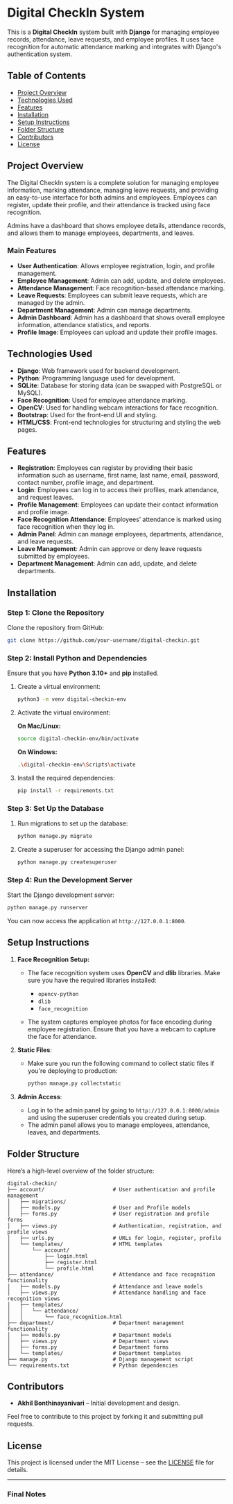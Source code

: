

# **Digital CheckIn System**

This is a **Digital CheckIn** system built with **Django** for managing employee records, attendance, leave requests, and employee profiles. It uses face recognition for automatic attendance marking and integrates with Django's authentication system.

## **Table of Contents**

* [Project Overview](#project-overview)
* [Technologies Used](#technologies-used)
* [Features](#features)
* [Installation](#installation)
* [Setup Instructions](#setup-instructions)
* [Folder Structure](#folder-structure)
* [Contributors](#contributors)
* [License](#license)

## **Project Overview**

The Digital CheckIn system is a complete solution for managing employee information, marking attendance, managing leave requests, and providing an easy-to-use interface for both admins and employees. Employees can register, update their profile, and their attendance is tracked using face recognition.

Admins have a dashboard that shows employee details, attendance records, and allows them to manage employees, departments, and leaves.

### **Main Features**

* **User Authentication**: Allows employee registration, login, and profile management.
* **Employee Management**: Admin can add, update, and delete employees.
* **Attendance Management**: Face recognition-based attendance marking.
* **Leave Requests**: Employees can submit leave requests, which are managed by the admin.
* **Department Management**: Admin can manage departments.
* **Admin Dashboard**: Admin has a dashboard that shows overall employee information, attendance statistics, and reports.
* **Profile Image**: Employees can upload and update their profile images.

## **Technologies Used**

* **Django**: Web framework used for backend development.
* **Python**: Programming language used for development.
* **SQLite**: Database for storing data (can be swapped with PostgreSQL or MySQL).
* **Face Recognition**: Used for employee attendance marking.
* **OpenCV**: Used for handling webcam interactions for face recognition.
* **Bootstrap**: Used for the front-end UI and styling.
* **HTML/CSS**: Front-end technologies for structuring and styling the web pages.

## **Features**

* **Registration**: Employees can register by providing their basic information such as username, first name, last name, email, password, contact number, profile image, and department.
* **Login**: Employees can log in to access their profiles, mark attendance, and request leaves.
* **Profile Management**: Employees can update their contact information and profile image.
* **Face Recognition Attendance**: Employees’ attendance is marked using face recognition when they log in.
* **Admin Panel**: Admin can manage employees, departments, attendance, and leave requests.
* **Leave Management**: Admin can approve or deny leave requests submitted by employees.
* **Department Management**: Admin can add, update, and delete departments.

## **Installation**

### **Step 1: Clone the Repository**

Clone the repository from GitHub:

```bash
git clone https://github.com/your-username/digital-checkin.git
```

### **Step 2: Install Python and Dependencies**

Ensure that you have **Python 3.10+** and **pip** installed.

1. Create a virtual environment:

   ```bash
   python3 -m venv digital-checkin-env
   ```

2. Activate the virtual environment:

   **On Mac/Linux:**

   ```bash
   source digital-checkin-env/bin/activate
   ```

   **On Windows:**

   ```bash
   .\digital-checkin-env\Scripts\activate
   ```

3. Install the required dependencies:

   ```bash
   pip install -r requirements.txt
   ```

### **Step 3: Set Up the Database**

1. Run migrations to set up the database:

   ```bash
   python manage.py migrate
   ```

2. Create a superuser for accessing the Django admin panel:

   ```bash
   python manage.py createsuperuser
   ```

### **Step 4: Run the Development Server**

Start the Django development server:

```bash
python manage.py runserver
```

You can now access the application at `http://127.0.0.1:8000`.

## **Setup Instructions**

1. **Face Recognition Setup:**

   * The face recognition system uses **OpenCV** and **dlib** libraries. Make sure you have the required libraries installed:

     * `opencv-python`
     * `dlib`
     * `face_recognition`

   * The system captures employee photos for face encoding during employee registration. Ensure that you have a webcam to capture the face for attendance.

2. **Static Files**:

   * Make sure you run the following command to collect static files if you're deploying to production:

     ```bash
     python manage.py collectstatic
     ```

3. **Admin Access**:

   * Log in to the admin panel by going to `http://127.0.0.1:8000/admin` and using the superuser credentials you created during setup.
   * The admin panel allows you to manage employees, attendance, leaves, and departments.

## **Folder Structure**

Here’s a high-level overview of the folder structure:

```
digital-checkin/
├── account/                      # User authentication and profile management
│   ├── migrations/
│   ├── models.py                 # User and Profile models
│   ├── forms.py                  # User registration and profile forms
│   ├── views.py                  # Authentication, registration, and profile views
│   ├── urls.py                   # URLs for login, register, profile
│   └── templates/                # HTML templates
│       └── account/
│           ├── login.html
│           ├── register.html
│           └── profile.html
├── attendance/                   # Attendance and face recognition functionality
│   ├── models.py                 # Attendance and leave models
│   ├── views.py                  # Attendance handling and face recognition views
│   ├── templates/
│   │   └── attendance/
│   │       └── face_recognition.html
├── department/                   # Department management functionality
│   ├── models.py                 # Department models
│   ├── views.py                  # Department views
│   ├── forms.py                  # Department forms
│   └── templates/                # Department templates
├── manage.py                     # Django management script
└── requirements.txt              # Python dependencies
```

## **Contributors**

* **Akhil Bonthinayanivari** – Initial development and design.

Feel free to contribute to this project by forking it and submitting pull requests.

## **License**

This project is licensed under the MIT License – see the [LICENSE](LICENSE) file for details.

---

### **Final Notes**

